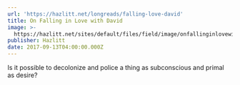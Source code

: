 ```yaml
---
url: 'https://hazlitt.net/longreads/falling-love-david'
title: On Falling in Love with David
image: >-
  https://hazlitt.net/sites/default/files/field/image/onfallinginlovewithdavid_final.jpg.jpeg
publisher: Hazlitt
date: 2017-09-13T04:00:00.000Z
---
```


Is it possible to decolonize and police a thing as subconscious and 
primal as desire?
